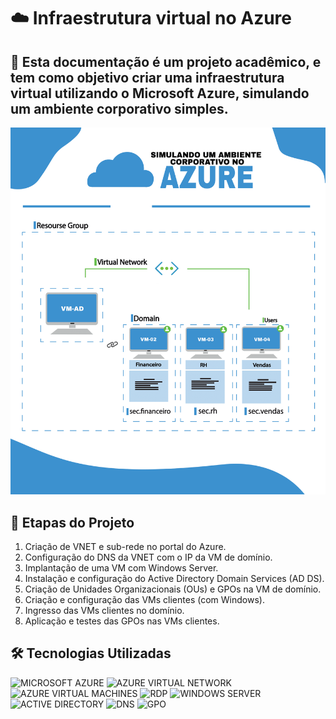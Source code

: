 # ☁️ Infraestrutura virtual no Azure <br>

## 📖 Esta documentação é um projeto acadêmico, e tem como objetivo criar uma infraestrutura virtual utilizando o Microsoft Azure, simulando um ambiente corporativo simples.

![Diagrama](imagens/projeto-azure.png)

## 🧩 Etapas do Projeto

1. Criação de VNET e sub-rede no portal do Azure.
2. Configuração do DNS da VNET com o IP da VM de domínio.
3. Implantação de uma VM com Windows Server.
4. Instalação e configuração do Active Directory Domain Services (AD DS).
5. Criação de Unidades Organizacionais (OUs) e GPOs na VM de domínio.
6. Criação e configuração das VMs clientes (com Windows).
7. Ingresso das VMs clientes no domínio.
8. Aplicação e testes das GPOs nas VMs clientes.

## 🛠️ Tecnologias Utilizadas

![MICROSOFT AZURE](https://img.shields.io/badge/MICROSOFT_AZURE-0089D6?style=for-the-badge&logo=microsoft-azure&logoColor=white)
![AZURE VIRTUAL NETWORK](https://img.shields.io/badge/AZURE_VIRTUAL_NETWORK-0089D6?style=for-the-badge&logo=microsoft-azure&logoColor=white)
![AZURE VIRTUAL MACHINES](https://img.shields.io/badge/AZURE_VIRTUAL_MACHINES-0089D6?style=for-the-badge&logo=microsoft-azure&logoColor=white)
![RDP](https://img.shields.io/badge/RDP-0078D7?style=for-the-badge&logo=windows&logoColor=white)
![WINDOWS SERVER](https://img.shields.io/badge/WINDOWS_SERVER-0078D7?style=for-the-badge&logo=windows&logoColor=white)
![ACTIVE DIRECTORY](https://img.shields.io/badge/ACTIVE_DIRECTORY-003366?style=for-the-badge&logo=windows&logoColor=white)
![DNS](https://img.shields.io/badge/DNS-0078D7?style=for-the-badge&logo=windows&logoColor=white)
![GPO](https://img.shields.io/badge/GPO-FFD700?style=for-the-badge&logo=windows&logoColor=black)

